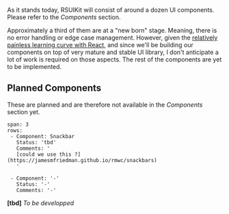 As it stands today, RSUIKit will consist of around a dozen UI components.  Please refer to the _Components_ section.

Approximately a third of them are at a "new born" stage.  Meaning, there is no error handling or edge case management. However, given the [relatively painless learning curve with React](https://hackernoon.com/react-vs-polymer-83b4375a5a42), and since we'll be building our components on top of very mature and stable UI library, I don't anticipate a lot of work is required on those aspects.  The rest of the components are yet to be implemented.

## Planned Components

These are planned and are therefore not available in the _Components_ section yet.

 ```table
span: 3
rows:
  - Component: Snackbar
    Status: 'tbd'
    Comments: '
    [could we use this ?](https://jamesmfriedman.github.io/rmwc/snackbars)
    '

  - Component: '-'
    Status: '-'
    Comments: '-'    
```


**[tbd]** _To be developped_
